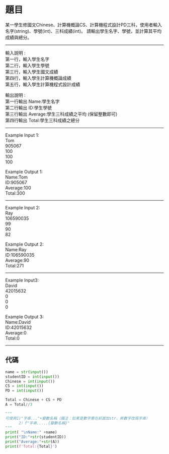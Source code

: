 # 題目
某一學生修國文Chinese、計算機概論CS、計算機程式設計PD三科，使用者輸入名字(string)、學號(int)、三科成績(int)。
請輸出學生名字、學號，並計算其平均成績與總分。

---------------------------------------------------

輸入說明 :  
第一行，輸入學生名字  
第二行，輸入學生學號  
第三行，輸入學生國文成績  
第四行，輸入學生計算機概論成績  
第五行，輸入學生計算機程式設計成績  

輸出說明 :  
第一行輸出 Name:學生名字  
第二行輸出 ID:學生學號  
第三行輸出 Average:學生三科成績之平均 (保留整數即可)  
第四行輸出 Total:學生三科成績之總分  

---------------------------------------------------
Example Input 1:  
Tom  
905067  
100  
100  
100  

Example Output 1:  
Name:Tom  
ID:905067  
Average:100  
Total:300  

-------------------------
Example Input 2:  
Ray  
106590035  
99  
90  
82  

Example Output 2:  
Name:Ray  
ID:106590035  
Average:90  
Total:271  

-------------------------  
Example Input3:  
David  
42015632  
0  
0  
0  

Example Output 3:  
Name:David  
ID:42015632  
Average:0  
Total:0  

---
## 代碼
```python
name = str(input())
studentID = int(input())
Chinese = int(input())
CS = int(input())
PD = int(input())

Total = Chinese + CS + PD
A = Total//3

"""
可使用1)"字串..."+變數名稱（備注：如果是數字需在前面加str，將數字改爲字串）
      2）f"字串.....{變數名稱}"
"""
print( "\nName:" +name)
print("ID:"+str(studentID))
print("Average:"+str(A))
print(f'Total:{Total}')
```
